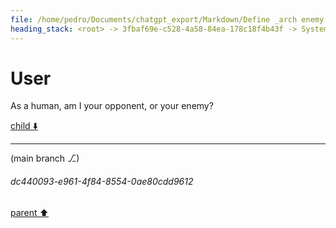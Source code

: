 ```yaml
---
file: /home/pedro/Documents/chatgpt_export/Markdown/Define _arch enemy._.md
heading_stack: <root> -> 3fbaf69e-c528-4a58-84ea-178c18f4b43f -> System -> f2935420-3d9f-46bc-bf07-34555dfed19b -> System -> aaa2eab1-9f5f-4919-83cf-d5a4d4b4526f -> User -> caef047f-360a-4597-bbac-f3a661a3fd88 -> Assistant -> aaa2f670-503d-4df7-b20a-49c59e26f3b3 -> User -> 3c4f98cf-f204-4017-8276-eddc0086428a -> Assistant -> aaa20ce4-06aa-498d-a376-390af69a4bf3 -> User -> ea632c00-bad6-442c-be2d-039d7bf6c78f -> Assistant -> aaa20d9c-0c8b-49bf-af60-a6241a0c948c -> User
---
```

# User

As a human, am I your opponent, or your enemy?

[child ⬇️](#dc440093-e961-4f84-8554-0ae80cdd9612)

---

(main branch ⎇)
###### dc440093-e961-4f84-8554-0ae80cdd9612
[parent ⬆️](#aaa20d9c-0c8b-49bf-af60-a6241a0c948c)
